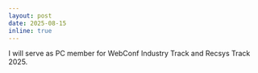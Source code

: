 ```yaml
---
layout: post
date: 2025-08-15
inline: true
---
```


I will serve as PC member for WebConf Industry Track and Recsys Track 2025.